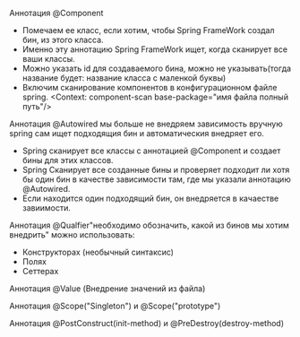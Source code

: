 Аннотация @Component
- Помечаем ее класс, если хотим, чтобы Spring FrameWork создал бин, из этого класса.
- Именно эту аннотацию Spring FrameWork ищет, когда сканирует все ваши классы.
- Можно указать id для создаваемого бина, можно не указывать(тогда название будет: название класса с маленкой буквы)
- Включим сканирование компонентов в конфигурационном файле spring. <Context: component-scan base-package="имя файла полный путь"/>

Аннотация @Autowired мы больше не внедряем зависимость вручную spring сам ищет подходящия бин и автоматическия внедряет его.
- Spring сканирует все классы с аннотацией @Component и создает бины для этих классов.
- Spring Сканирует все созданные бины и проверяет подходит ли хотя бы один бин в качестве зависимости там, где мы указали аннотацию @Autowired.
- Если находится один подходящий бин, он внедряется в качаестве завиимости.

Аннотация @Qualfier"необходимо обозначить, какой из бинов мы хотим внедрить" можно использовать: 
- Конструкторах (необычный синтаксис)
- Полях
- Сеттерах

Аннотация @Value (Внедрение значений из файла)

Аннотация @Scope("Singleton") и @Scope("prototype")

Аннотация @PostConstruct(init-method) и @PreDestroy(destroy-method)
